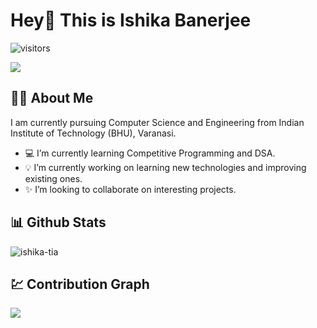 
<h1> Hey👋 This is Ishika Banerjee </h1>

![visitors](https://visitor-badge.glitch.me/badge?page_id=ishika-tia&left_color=e63946&right_color=purple)

<a href="https://github.com/DenverCoder1/readme-typing-svg">
  <img src="https://readme-typing-svg.herokuapp.com?&font=IBM+Plex+Sans&color=purple&size=20&lines=Good+to+see+you+here!;Welcome+to+my+profile" />
</a>


## 👩‍💼 About Me
  I am currently pursuing Computer Science and Engineering from Indian Institute of Technology (BHU), Varanasi.
- 💻 I’m currently learning Competitive Programming and DSA.</br>
- 💡 I’m currently working on learning new technologies and improving existing ones.</br>
- ✨ I’m looking to collaborate on interesting projects.</br>


## 📊 Github Stats

<img align="center" src="https://github-readme-streak-stats.herokuapp.com/?user=ishika-tia&theme=dark" alt="ishika-tia" />

</br>

## 💹 Contribution Graph 

<img src="https://activity-graph.herokuapp.com/graph?username=ishika-tia&bg_color=171717&color=FFFFFF&line=AFAFAF&point=2144C8"></div>
